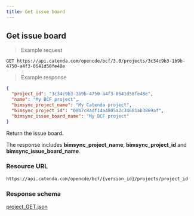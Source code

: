 ```yaml
---
title: Get issue board
---
```


## Get issue board

> Example request

```http
GET https://api.catenda.com/opencde/bcf/3.0/projects/3c34c9b3-1b9b-4750-a4f3-0641d58fe48e
```

> Example response

```json
{
  "project_id": "3c34c9b3-1b9b-4750-a4f3-0641d58fe48e",
  "name": "My BCF project",
  "bimsync_project_name": "My Catenda project",
  "bimsync_project_id": "08b7c8adf14a4805a2c34681ab3869af",
  "bimsync_issue_board_name": "My BCF project"
}
```

Return the issue board.

The response includes **bimsync_project_name**, **bimsync_project_id** and **bimsync_issue_board_name**.

### Resource URL

`https://api.catenda.com/opencde/bcf/{version_id}/projects/project_id`

### Response schema

[project_GET.json](https://github.com/buildingSMART/BCF-API/blob/release_3_0/Schemas_draft-03/Project/project_GET.json)
